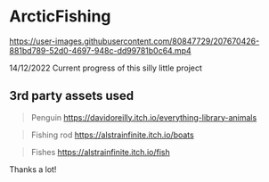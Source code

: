 # ArcticFishing



https://user-images.githubusercontent.com/80847729/207670426-881bd789-52d0-4697-948c-dd99781b0c64.mp4

14/12/2022
Current progress of this silly little project


## 3rd party assets used

>Penguin https://davidoreilly.itch.io/everything-library-animals

>Fishing rod https://alstrainfinite.itch.io/boats

>Fishes https://alstrainfinite.itch.io/fish

Thanks a lot!
